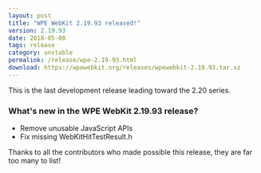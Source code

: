 ```yaml
---
layout: post
title: "WPE WebKit 2.19.93 released!"
version: 2.19.93
date: 2018-05-08
tags: release
category: unstable
permalink: /release/wpe-2.19-93.html
download: https://wpewebkit.org/releases/wpewebkit-2.19.93.tar.xz
---
```


This is the last development release leading toward the 2.20 series.

### What's new in the WPE WebKit 2.19.93 release?

  - Remove unusable JavaScript APIs
  - Fix missing WebKitHitTestResult.h

Thanks to all the contributors who made possible this release, they
are far too many to list!
